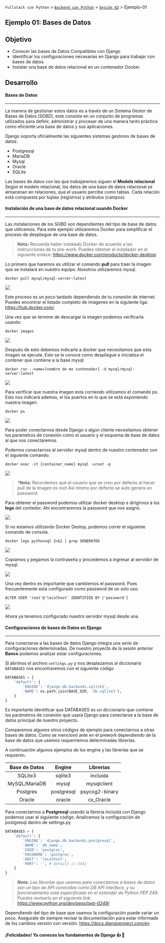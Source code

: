 `Fullstack con Python` > [`Backend con Python`](../../Readme.md) > [`Sesión 02`](../Readme.md) > Ejemplo-01
## Ejemplo 01: Bases de Datos
## Objetivo

- Conocer las bases de Datos Compatibles con Django
- Identificar los configuraciones necesarias en Django para trabajar con bases de datos.
- Instalar una base de datos relacional en un contenedor Docker.



## Desarrollo


#### Bases de Datos
***
La manera de gestionar estos datos es a través de un Sistema Gestor de Bases de Datos (SGBD), este consiste en un conjunto de programas utilizados para definir, administrar y procesar de una manera tanto práctica como eficiente una base de datos y sus aplicaciones.

Django soporta oficialmente las siguientes sistemas gestores de bases de datos:

- Postgresql
- MariaDB
- Mysql
- Oracle
- SQLite

Las bases de datos con las que trabajaremos siguen el __Modelo relacional__  Según el modelo relacional, los datos de una base de datos relacional se almacenan en relaciones, que el usuario percibe como tablas. Cada relación está compuesta por tuplas (registros) y atributos (campos).


#### Instalación de una base de datos relacional usando Docker
***
Las instalaciones de los SGBD son dependientes del tipo de base de datos que utilicemos. Para este ejemplo utilizaremos Docker para simplificar el proceso de despliegue de una base de datos.

> __Nota:__ Recuerda haber instalado Docker de acuerdo a las instrucciones de tu pre-work. Puedes obtener el instalador en el siguiente enlace: https://www.docker.com/products/docker-desktop

Lo primero que haremos es utilizar el comando __pull__ para traer la imagen que se instalará en nuestro equipo. Nosotros utilizaremos mysql. 

```console
docker pull mysql/mysql-server:latest
```
![](img/Ejemplo1_1.jpg)

Este proceso es un poco tardado dependiendo de tu conexión de internet. Puedes encontrar el listado completo de imágenes en la siguiente liga: https://hub.docker.com/

Una vez que se termine de descargar la imagen podemos verificarla usando:

```console
docker images
```

![](img/Ejemplo1_2.jpg)

Después de esto debemos indicarle a docker que necesitamos que esta imagen se ejecute. Esto se le conoce como despliegue e inicializa el contener que contiene a la base mysql.

```console
docker run --name=[nombre de mo contenedor] -d mysql/mysql-server:latest
```

![](img/Ejemplo1_3.jpg)

Para verificar que nuestra imagen esta corriendo utilizamos el comando ps. Esto nos indicará ademas, el los puertos en lo que se está exponiendo nuestra imagen.

```console
docker ps
```


![](img/Ejemplo1_4.jpg)

Para poder conectarnos desde Django o algún cliente necesitamos obtener los parámetros de conexión como el usuario y el esquema de base de datos al que nos conectaremos.

Podemos conectarnos al servidor mysql dentro de nuestro contenedor con el siguiente comando:

```console
docker exec -it [container_name] mysql -uroot -p
```

![](img/Ejemplo1_5.jpg)

> *__Nota:__ Recordemos que el usuario que se creo por defecto al hacer pull de la imagen es root.Así mismo por defecto se auto genera un password.

Para obtener el password podemos utilizar docker desktop e dirigirnos a los __logs__  del contedor. Ahí encontraremos la password que nos asignó. 


![](img/Ejemplo1_6.jpg)

Si no estamos utilizando Docker Destop, podemos correr el siguiente comando de consola.

```console
docker logs pythonsql 2>&1 | grep GENERATED
```

![](img/Ejemplo1_7.jpg)

Copiamos y pegamos la contraseña y procedemos a ingresar al servidor de mysql.

![](img/Ejemplo1_8.jpg)

Una vez dentro es importante que cambiemos el password. Pues frecuentemente esta configurado como password de un solo uso.

```console
ALTER USER 'root'@'localhost' IDENTIFIED BY ['password']
```

![](img/Ejemplo1_9.jpg)

Ahora ya tenemos configurado nuestro servidor mysql desde una 

#### Configuraciones de bases de Datos en Django
***
Para conectarse a las bases de datos Django integra una serie de configuraciones determinadas. De nuestro proyecto de la sesión anterior __Banco__ podemos analizar estar configuraciones.

Si abrimos el archivo `settings.py` y nos desplazamos al diccionario `DATABASES` nos encontraremos con el siguiente código

```python
DATABASES = {
    'default': {
        'ENGINE': 'django.db.backends.sqlite3',
        'NAME': os.path.join(BASE_DIR, 'db.sqlite3'),
    }
}
```

Es importante identificar que DATABASES es un diccionario que contiene los parámetros de conexión que usará Django para conectarse a la base de datos principal de nuestro proyecto.

Comparemos algunos otros códigos de ejemplo para conectarnos a otras bases de datos. Como se mencionó ante en el prework dependiendo de la base de datos que usemos requeriremos determinadas librerías.

A continuación algunos ejemplos de los engine y las librerías que se requieren.

| Base de Datos | Engine | Librerias |
| :---:   | :-: | :-: |
| SQLite3 | sqlite3 | incluida |
| MySQL/MariaDB | mysql | mysqlclient |
| Postgres | postgresql | psycog2-binary |
|  Oracle | oracle | cx_Oracle |

Para conectarnos a __Postgresql__ usando la librería incluida con Django podemos usar el siguiente código.
Analicemos la configuración de postgresql dentro de settings.py

```python
DATABASES = {
    'default': {
        'ENGINE': 'django.db.backends.postgresql',
        'NAME': 'db_name',
        'USER': 'postgres',
        'PASSWORD': 'postgres',
        'HOST': 'localhost',
        'PORT': '', # default is 5432
    }
}
```

> *__Nota:__ Las librerías que usamos para conectarnos a bases de datos son un tipo de API conocidas como DB API interface, y su funcionamiento está especificado en el estándar de Python PEP 249. Puedes revisarlo en el siguiente link: https://www.python.org/dev/peps/pep-0249/*

Dependiendo del tipo de base que usemos la configuración puede variar un poco. Asegurate de siempre revisar la documentación para estar informado de los cambios versión con versión: https://docs.djangoproject.com/en



#### ¡Felicidades! Ya conoces los fundamentos de Django :+1: :1st_place_medal:

